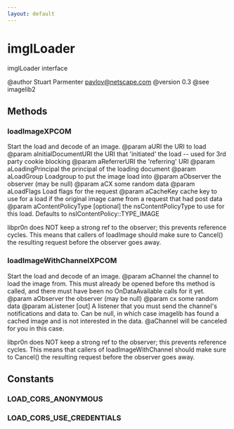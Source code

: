 ```yaml
---
layout: default
---
```


# imgILoader #

imgILoader interface

@author Stuart Parmenter <pavlov@netscape.com>
@version 0.3
@see imagelib2


## Methods ##

### loadImageXPCOM ###

Start the load and decode of an image.
@param aURI the URI to load
@param aInitialDocumentURI the URI that 'initiated' the load -- used for 3rd party cookie blocking
@param aReferrerURI the 'referring' URI
@param aLoadingPrincipal the principal of the loading document
@param aLoadGroup Loadgroup to put the image load into
@param aObserver the observer (may be null)
@param aCX some random data
@param aLoadFlags Load flags for the request
@param aCacheKey cache key to use for a load if the original
                 image came from a request that had post data
@param aContentPolicyType [optional] the nsContentPolicyType to
                          use for this load. Defaults to
                          nsIContentPolicy::TYPE_IMAGE


libpr0n does NOT keep a strong ref to the observer; this prevents
reference cycles.  This means that callers of loadImage should
make sure to Cancel() the resulting request before the observer
goes away.


### loadImageWithChannelXPCOM ###

Start the load and decode of an image.
@param aChannel the channel to load the image from.  This must
                already be opened before ths method is called, and there
                must have been no OnDataAvailable calls for it yet.
@param aObserver the observer (may be null)
@param cx some random data
@param aListener [out]
       A listener that you must send the channel's notifications and data to.
       Can be null, in which case imagelib has found a cached image and is
       not interested in the data. @aChannel will be canceled for you in
       this case.

libpr0n does NOT keep a strong ref to the observer; this prevents
reference cycles.  This means that callers of loadImageWithChannel should
make sure to Cancel() the resulting request before the observer goes away.


## Constants ##

### LOAD_CORS_ANONYMOUS ###

### LOAD_CORS_USE_CREDENTIALS ###
